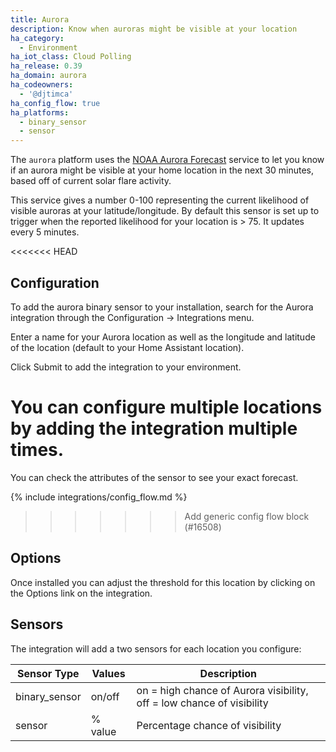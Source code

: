 ```yaml
---
title: Aurora
description: Know when auroras might be visible at your location
ha_category:
  - Environment
ha_iot_class: Cloud Polling
ha_release: 0.39
ha_domain: aurora
ha_codeowners:
  - '@djtimca'
ha_config_flow: true
ha_platforms:
  - binary_sensor
  - sensor
---
```


The `aurora` platform uses the [NOAA Aurora Forecast](https://www.swpc.noaa.gov/products/aurora-30-minute-forecast) service to let you know if an aurora might be visible at your home location in the next 30 minutes, based off of current solar flare activity.

This service gives a number 0-100 representing the current likelihood of visible auroras at your latitude/longitude. By default this sensor is set up to trigger when the reported likelihood for your location is > 75. It updates every 5 minutes.

<<<<<<< HEAD
## Configuration

To add the aurora binary sensor to your installation, search for the Aurora integration through the Configuration -> Integrations menu.

Enter a name for your Aurora location as well as the longitude and latitude of the location (default to your Home Assistant location).

Click Submit to add the integration to your environment.

You can configure multiple locations by adding the integration multiple times.
=======
You can check the attributes of the sensor to see your exact forecast.

{% include integrations/config_flow.md %}
>>>>>>> Add generic config flow block (#16508)

## Options

Once installed you can adjust the threshold for this location by clicking on the Options link on the integration.

## Sensors

The integration will add a two sensors for each location you configure:

|Sensor Type|Values|Description|
|-|-|-|
|binary_sensor|on/off|on = high chance of Aurora visibility, off = low chance of visibility|
|sensor|% value|Percentage chance of visibility|
